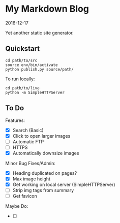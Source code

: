 # My Markdown Blog

2016-12-17

Yet another static site generator.

## Quickstart

    cd path/to/src
    source env/bin/activate
    python publish.py source/path/

To run locally:

    cd path/to/live
    python -m SimpleHTTPServer



## To Do

Features:

- [x] Search (Basic)
- [x] Click to open larger images
- [ ] Automatic FTP
- [ ] HTTPS
- [x] Automatically downsize images

Minor Bug Fixes/Admin:

- [x] Heading duplicated on pages?
- [x] Max image height
- [x] Get working on local server (SimpleHTTPServer)
- [ ] Strip img tags from summary
- [ ] Get favicon

Maybe Do:

- [ ] 